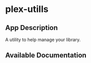# plex-utills

## App Description

A utility to help manage your library.

## Available Documentation

